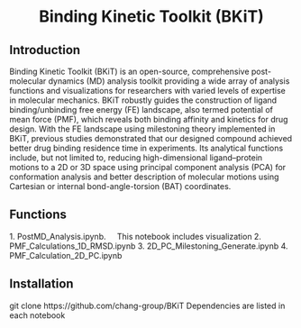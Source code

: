 <div align="center">
  <h1>Binding Kinetic Toolkit (BKiT)</h1>
</div>
<h2>Introduction</h2>
Binding Kinetic Toolkit (BKiT) is an open-source, comprehensive post-molecular dynamics (MD) analysis toolkit providing a wide array of analysis functions and visualizations for researchers with varied levels of expertise in molecular mechanics. BKiT robustly guides the construction of ligand binding/unbinding free energy (FE) landscape, also termed potential of mean force (PMF), which reveals both binding affinity and kinetics for drug design. With the FE landscape using milestoning theory implemented in BKiT, previous studies demonstrated that our designed compound achieved better drug binding residence time in experiments. Its analytical functions include, but not limited to, reducing high-dimensional ligand–protein motions to a 2D or 3D space using principal component analysis (PCA) for conformation analysis and better description of molecular motions using Cartesian or internal bond-angle-torsion (BAT) coordinates.

<h2>Functions</h2>
1. PostMD_Analysis.ipynb.
&nbsp;&nbsp;&nbsp;&nbsp;This notebook includes visualization 
2. PMF_Calculations_1D_RMSD.ipynb
3. 2D_PC_Milestoning_Generate.ipynb
4. PMF_Calculation_2D_PC.ipynb
<h2>Installation</h2>
git clone https://github.com/chang-group/BKiT
Dependencies are listed in each notebook
